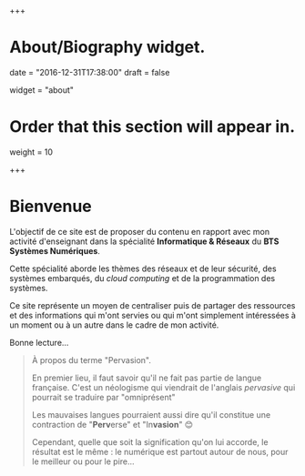 +++
# About/Biography widget.

date = "2016-12-31T17:38:00" 
draft = false

widget = "about"

# Order that this section will appear in.
weight = 10

+++

# Bienvenue

L'objectif de ce site est de proposer du contenu en rapport avec mon activité d'enseignant dans la spécialité **Informatique & Réseaux** du **BTS Systèmes Numériques**.

Cette spécialité aborde les thèmes des réseaux et de leur sécurité, des systèmes embarqués, du _cloud computing_ et de la programmation des systèmes.

Ce site représente un moyen de centraliser puis de partager des ressources et des informations qui m'ont servies ou qui m'ont simplement intéressées à un moment ou à un autre dans le cadre de mon activité.

Bonne lecture...  

> À propos du terme "Pervasion".
>
> En premier lieu, il faut savoir qu'il ne fait pas partie de langue française. C'est un néologisme qui viendrait de l'anglais _pervasive_ qui pourrait se traduire par "omniprésent"
>
> Les mauvaises langues pourraient aussi dire qu'il constitue une contraction de "**Perv**erse" et "In**vasion**" :blush:
>
> Cependant, quelle que soit la signification qu'on lui accorde, le résultat est le même : le numérique est partout autour de nous, pour le meilleur ou pour le pire...
